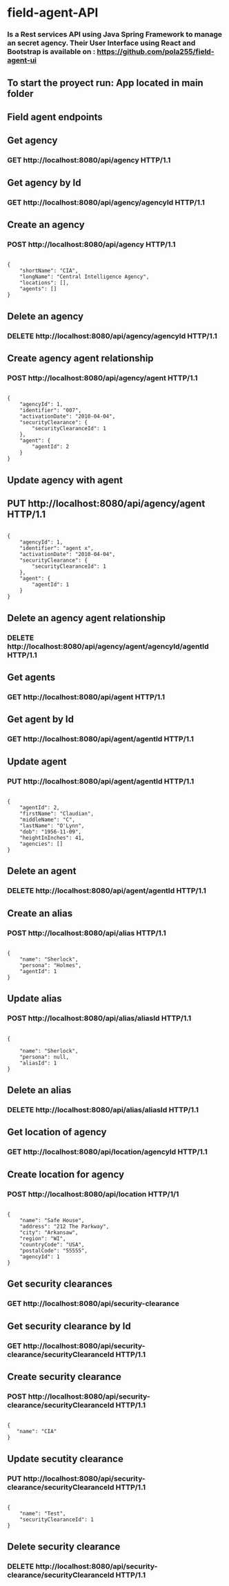 # field-agent-API 
### Is a Rest services API using Java Spring Framework to manage an secret agency. Their User Interface using React and Bootstrap is available on : https://github.com/pola255/field-agent-ui
## To start the proyect run: App located in main folder
## Field agent endpoints

## Get agency
### GET http://localhost:8080/api/agency HTTP/1.1

## Get agency by Id
### GET http://localhost:8080/api/agency/agencyId HTTP/1.1

## Create an agency
### POST  http://localhost:8080/api/agency  HTTP/1.1
``` Content-Type: application/json

{
    "shortName": "CIA",
    "longName": "Central Intelligence Agency",
    "locations": [],
    "agents": []
}
```

## Delete an agency
### DELETE http://localhost:8080/api/agency/agencyId HTTP/1.1

## Create agency agent relationship

### POST http://localhost:8080/api/agency/agent HTTP/1.1

``` Content-Type: application/json

{
    "agencyId": 1,
    "identifier": "007",
    "activationDate": "2010-04-04",
    "securityClearance": {
        "securityClearanceId": 1
    },
    "agent": {
        "agentId": 2
    }
}
```

## Update agency with agent

## PUT http://localhost:8080/api/agency/agent HTTP/1.1
``` Content-Type: application/json

{
    "agencyId": 1,
    "identifier": "agent x",
    "activationDate": "2010-04-04",
    "securityClearance": {
        "securityClearanceId": 1
    },
    "agent": {
        "agentId": 1
    }
}
```

## Delete an agency agent relationship
### DELETE http://localhost:8080/api/agency/agent/agencyId/agentId HTTP/1.1

## Get agents
### GET http://localhost:8080/api/agent HTTP/1.1

## Get agent by Id
### GET http://localhost:8080/api/agent/agentId HTTP/1.1

## Update agent
### PUT http://localhost:8080/api/agent/agentId HTTP/1.1

```Content-Type: application/json

{
    "agentId": 2,
    "firstName": "Claudian",
    "middleName": "C",
    "lastName": "O'Lynn",
    "dob": "1956-11-09",
    "heightInInches": 41,
    "agencies": []
}
```

## Delete an agent
### DELETE http://localhost:8080/api/agent/agentId HTTP/1.1

## Create an alias
### POST http://localhost:8080/api/alias HTTP/1.1

```Content-Type: application/json

{
    "name": "Sherlock",
    "persona": "Holmes",
    "agentId": 1
}
```

## Update alias
### POST http://localhost:8080/api/alias/aliasId  HTTP/1.1
```Content-Type: application/json

{

    "name": "Sherlock",
    "persona": null,
    "aliasId": 1
}
```

## Delete an alias
### DELETE http://localhost:8080/api/alias/aliasId  HTTP/1.1

## Get location of agency
### GET http://localhost:8080/api/location/agencyId HTTP/1.1

## Create location for agency
### POST http://localhost:8080/api/location HTTP/1/1
```Content-Type: application/json

{
    "name": "Safe House",
    "address": "212 The Parkway",
    "city": "Arkansaw",
    "region": "WI",
    "countryCode": "USA",
    "postalCode": "55555",
    "agencyId": 1
}
```
## Get security clearances
### GET http://localhost:8080/api/security-clearance

## Get security clearance by Id
### GET http://localhost:8080/api/security-clearance/securityClearanceId HTTP/1.1

## Create security clearance
### POST  http://localhost:8080/api/security-clearance/securityClearanceId HTTP/1.1
```Content-Type: application/json

{
   "name": "CIA"
}
```

## Update secutity clearance
### PUT http://localhost:8080/api/security-clearance/securityClearanceId HTTP/1.1
```Content-Type: application/json

{
    "name": "Test",
    "securityClearanceId": 1
}
```
## Delete security clearance
### DELETE http://localhost:8080/api/security-clearance/securityClearanceId HTTP/1.1
